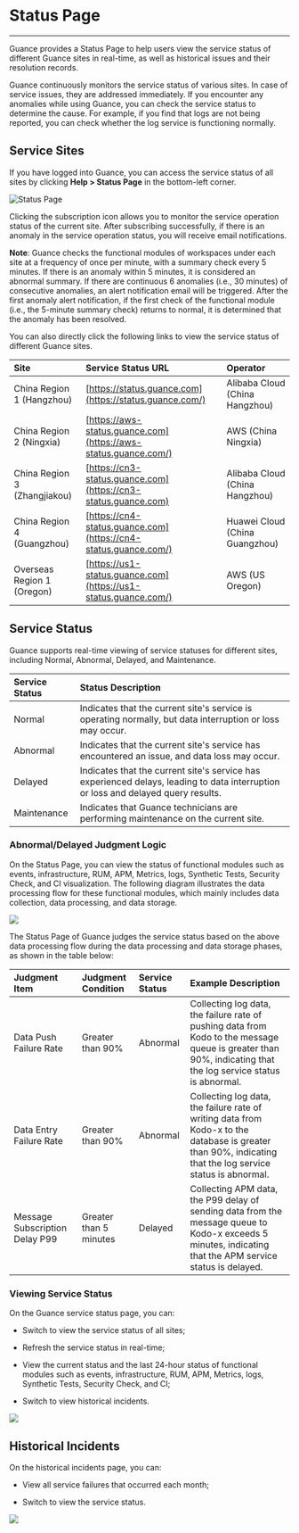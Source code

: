 # Status Page
---

Guance provides a Status Page to help users view the service status of different Guance sites in real-time, as well as historical issues and their resolution records.

Guance continuously monitors the service status of various sites. In case of service issues, they are addressed immediately. If you encounter any anomalies while using Guance, you can check the service status to determine the cause. For example, if you find that logs are not being reported, you can check whether the log service is functioning normally.

## Service Sites

If you have logged into Guance, you can access the service status of all sites by clicking **Help > Status Page** in the bottom-left corner.

![Status Page](../img/6.status_page_1.png)

Clicking the subscription icon allows you to monitor the service operation status of the current site. After subscribing successfully, if there is an anomaly in the service operation status, you will receive email notifications.

**Note**: Guance checks the functional modules of workspaces under each site at a frequency of once per minute, with a summary check every 5 minutes. If there is an anomaly within 5 minutes, it is considered an abnormal summary. If there are continuous 6 anomalies (i.e., 30 minutes) of consecutive anomalies, an alert notification email will be triggered. After the first anomaly alert notification, if the first check of the functional module (i.e., the 5-minute summary check) returns to normal, it is determined that the anomaly has been resolved.

You can also directly click the following links to view the service status of different Guance sites.

| Site                | Service Status URL                       | Operator            |
| :------------------ | :--------------------------------------- | :------------------ |
| China Region 1 (Hangzhou) | [https://status.guance.com](https://status.guance.com/)        | Alibaba Cloud (China Hangzhou) |
| China Region 2 (Ningxia) | [https://aws-status.guance.com](https://aws-status.guance.com/) | AWS (China Ningxia)    |
| China Region 3 (Zhangjiakou) | [https://cn3-status.guance.com](https://cn3-status.guance.com) | Alibaba Cloud (China Hangzhou) |
| China Region 4 (Guangzhou) | [https://cn4-status.guance.com](https://cn4-status.guance.com/) | Huawei Cloud (China Guangzhou) |
| Overseas Region 1 (Oregon) | [https://us1-status.guance.com](https://us1-status.guance.com/) | AWS (US Oregon)  |

## Service Status

Guance supports real-time viewing of service statuses for different sites, including Normal, Abnormal, Delayed, and Maintenance.

| Service Status | Status Description                                         |
| :------------- | :--------------------------------------------------------- |
| Normal         | Indicates that the current site's service is operating normally, but data interruption or loss may occur.             |
| Abnormal       | Indicates that the current site's service has encountered an issue, and data loss may occur.   |
| Delayed        | Indicates that the current site's service has experienced delays, leading to data interruption or loss and delayed query results. |
| Maintenance    | Indicates that Guance technicians are performing maintenance on the current site.          |

### Abnormal/Delayed Judgment Logic

On the Status Page, you can view the status of functional modules such as events, infrastructure, RUM, APM, Metrics, logs, Synthetic Tests, Security Check, and CI visualization. The following diagram illustrates the data processing flow for these functional modules, which mainly includes data collection, data processing, and data storage.

![](img/2.status_page.png)

The Status Page of Guance judges the service status based on the above data processing flow during the data processing and data storage phases, as shown in the table below:

| Judgment Item      | Judgment Condition | Service Status | Example Description |
| :----------------- | :----------------- | :------------ | :------------------ |
| Data Push Failure Rate | Greater than 90%  | Abnormal      | Collecting log data, the failure rate of pushing data from Kodo to the message queue is greater than 90%, indicating that the log service status is abnormal.        | 
| Data Entry Failure Rate | Greater than 90%  | Abnormal      | Collecting log data, the failure rate of writing data from Kodo-x to the database is greater than 90%, indicating that the log service status is abnormal.        | 
| Message Subscription Delay P99 | Greater than 5 minutes | Delayed      | Collecting APM data, the P99 delay of sending data from the message queue to Kodo-x exceeds 5 minutes, indicating that the APM service status is delayed.        |

### Viewing Service Status

On the Guance service status page, you can:

- Switch to view the service status of all sites;

- Refresh the service status in real-time;

- View the current status and the last 24-hour status of functional modules such as events, infrastructure, RUM, APM, Metrics, logs, Synthetic Tests, Security Check, and CI;

- Switch to view historical incidents.

![](img/2.status_page_2.png)

## Historical Incidents

On the historical incidents page, you can:

- View all service failures that occurred each month;

- Switch to view the service status.

![](img/6.status_page_3.png)